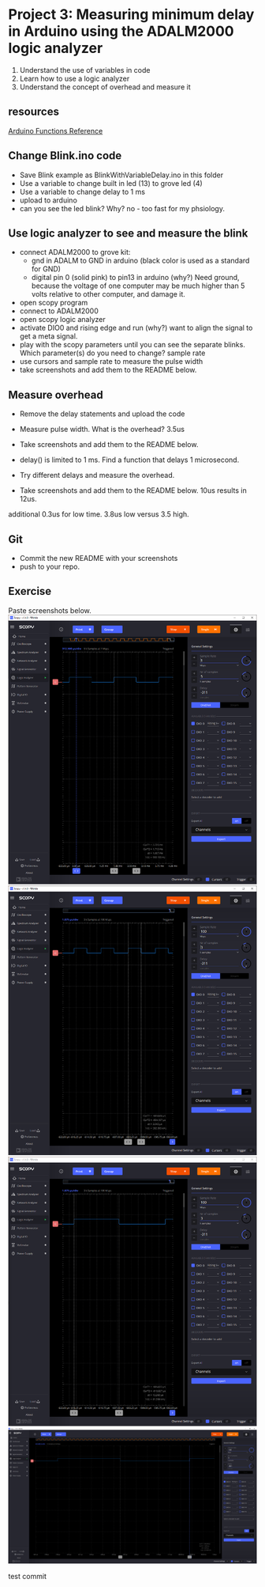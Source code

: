 # Project 3: Measuring minimum delay in Arduino using the ADALM2000 logic analyzer

1. Understand the use of variables in code
2. Learn how to use a logic analyzer
3. Understand the concept of overhead and measure it

## resources
[Arduino Functions Reference](https://www.arduino.cc/reference/en/)

## Change Blink.ino code
 - Save Blink example as BlinkWithVariableDelay.ino in this folder
 - Use a variable to change built in led (13) to grove led (4)
 - Use a variable to change delay to 1 ms 
 - upload to arduino
 - can you see the led blink? Why?
 no - too fast for my phsiology.

## Use logic analyzer to see and measure the blink
 - connect ADALM2000 to grove kit: 
    - gnd in ADALM to GND in arduino (black color is used as a standard for GND)
    - digital pin 0 (solid pink) to pin13 in arduino (why?)
    Need ground, because the voltage of one computer may be much higher than 5 volts relative to other computer, and damage it.
 - open scopy program
 - connect to ADALM2000
 - open scopy logic analyzer
 - activate DIO0 and rising edge and run (why?)
 want to align the signal to get a meta signal.
 - play with the scopy parameters until you can see the separate blinks. Which parameter(s) do you need to change?
sample rate
 - use cursors and sample rate to measure the pulse width
 - take screenshots and add them to the README below.

## Measure overhead
 - Remove the delay statements and upload the code
 - Measure pulse width. What is the overhead?
 3.5us
 - Take screenshots and add them to the README below.
 
 - delay() is limited to 1 ms. Find a function that delays 1 microsecond. 
 - Try different delays and measure the overhead.
 - Take screenshots and add them to the README below.
10us results in 12us.

additional 0.3us for low time. 3.8us low versus 3.5 high.

## Git
 - Commit the new README with your screenshots
 - push to your repo.

## Exercise
Paste screenshots below.
![measure the pulse width](image.png)
![3.5us](image-1.png)
![10us results in 12us.](image-2.png)
![additional 0.3us for low time. 3.8us low versus 3.5 high.](image-3.png)

test commit